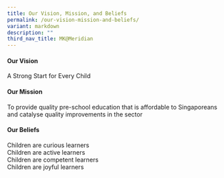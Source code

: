 ```yaml
---
title: Our Vision, Mission, and Beliefs
permalink: /our-vision-mission-and-beliefs/
variant: markdown
description: ""
third_nav_title: MK@Meridian
---
```

<h4>Our Vision</h4>
A Strong Start for Every Child

<h4>Our Mission</h4>
To provide quality pre-school education that is affordable to Singaporeans and catalyse quality improvements in the sector

<h4>Our Beliefs</h4> 
Children are curious learners <br>
Children are active learners  <br>
Children are competent learners  <br>
Children are joyful learners <br>